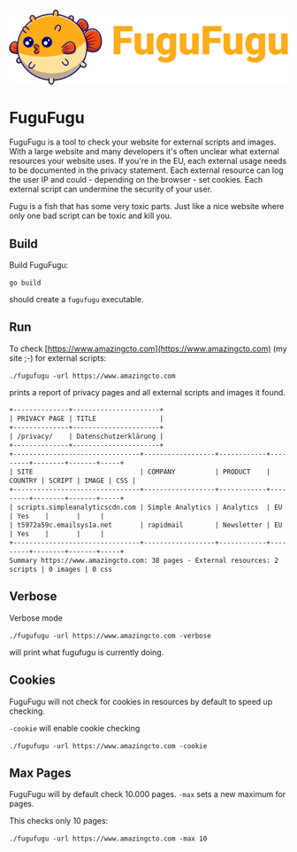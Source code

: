 ![FuguFugu](https://github.com/FuguFuguHq/fugufugu/blob/main/Logo.png?raw=true)

# FuguFugu

FuguFugu is a tool to check your website for external scripts and images. With a large website and many developers it's 
often unclear what external resources your website uses. If you're in the EU, each external usage needs to be documented
in the privacy statement. Each external resource can log the user IP and could - depending on the browser - set cookies.
Each external script can undermine the security of your user.

Fugu is a fish that has some very toxic parts. Just like a nice website where only one bad script can be toxic and kill you.

## Build

Build FuguFugu:

`go build`

should create a `fugufugu` executable.

## Run 

To check [https://www.amazingcto.com](https://www.amazingcto.com) (my site ;-) for external scripts:

`./fugufugu -url https://www.amazingcto.com`

prints a report of privacy pages and all external scripts and images it found.

```
+--------------+----------------------+
| PRIVACY PAGE | TITLE                |
+--------------+----------------------+
| /privacy/    | Datenschutzerklärung |
+--------------+----------------------+
+--------------------------------+------------------+------------+---------+--------+-------+-----+
| SITE                           | COMPANY          | PRODUCT    | COUNTRY | SCRIPT | IMAGE | CSS |
+--------------------------------+------------------+------------+---------+--------+-------+-----+
| scripts.simpleanalyticscdn.com | Simple Analytics | Analytics  | EU      | Yes    |       |     |
| t5972a59c.emailsys1a.net       | rapidmail        | Newsletter | EU      | Yes    |       |     |
+--------------------------------+------------------+------------+---------+--------+-------+-----+
Summary https://www.amazingcto.com: 38 pages - External resources: 2 scripts | 0 images | 0 css
```

## Verbose

Verbose mode

`./fugufugu -url https://www.amazingcto.com -verbose`

will print what fugufugu is currently doing.

## Cookies

FuguFugu will not check for cookies in resources by default to speed up checking.

`-cookie` will enable cookie checking

`./fugufugu -url https://www.amazingcto.com -cookie`

## Max Pages

FuguFugu will by default check 10.000 pages. `-max` sets a new maximum for pages.

This checks only 10 pages:

`./fugufugu -url https://www.amazingcto.com -max 10`

